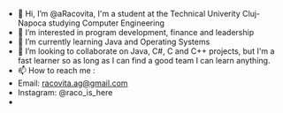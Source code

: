 - 👋 Hi, I’m @aRacovita, I'm a student at the Technical Univerity Cluj-Napoca studying Computer Engineering
- 👀 I’m interested in program development, finance and leadership
- 🌱 I’m currently learning Java and Operating Systems
- 💞️ I’m looking to collaborate on Java, C#, C and C++ projects, but I'm a fast learner so as long as I can find a good team I can learn anything.
- 📫 How to reach me :
- Email: racovita.ag@gmail.com
- Instagram: @raco_is_here
- 

<!---
aRacovita/aRacovita is a ✨ special ✨ repository because its `README.md` (this file) appears on your GitHub profile.
You can click the Preview link to take a look at your changes.
--->
